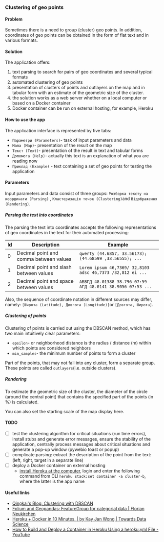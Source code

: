 ### Clustering of geo points

#### Problem

Sometimes there is a need to group (cluster) geo points. In addition, coordinates of geo points can be obtained in the form of flat text and in various formats.

#### Solution

The application offers:

1. text parsing to search for pairs of geo coordinates and several typical formats
2. automated clustering of geo points
3. presentation of clusters of points and outlayers on the map and in tabular form with an estimate of the geometric size of the cluster.
4. the solution works as a web server whether on a local computer or based on a Docker container
5. Docker container can be run on external hosting, for example, Heroku

#### How to use the app

The application interface is represented by five tabs:

- `Параметри (Parameters)`- task of input parameters and data
- `Мапа (Map)`- presentation of the result on the map
- `Текст (Text)`- presentation of the result in text and tabular forms
- `Допомога (Help)`- actually this text is an explanation of what you are reading now
- `Приклад (Example)` - text containing a set of geo points for testing the application

#### Parameters

Input parameters and data consist of three groups: `Розборка тексту на координати (Parsing)` , `Кластеризація точок (Clustering)`and `Відображення (Rendering)`.

##### Parsing the text into coordinates

The parsing the text into coordinates accepts the following representations of geo coordinates in the text for their automated processing:

| Id   | Description                            | Example                                                     |
| ---- | -------------------------------------- | ----------------------------------------------------------- |
| 0    | Decimal point and comma between values | `qwerty (44.6857, 33.56173); (44.68599 ,33.56555); ...`     |
| 1    | Decimal point and slash between values | `Lorem ipsum 46,7369/ 32,8103 adsc 46,7373 /32,812 ei ...`  |
| 2    | Decimal point and space between values | `АБВГД 48.01388 38.796 07:59 АГД 48.0141 38.9056 07:53 ...` |

Also, the sequence of coordinate notation in different sources may differ, namely: `[Широта (Latitude), Довгота (Longitude)]`or `[Довгота, Широта]`.

##### Clustering of points

Clustering of points is carried out using the DBSCAN method, which has two main intuitively clear parameters:

- `epsilon`- or neighborhood distance is the radius / distance (m) within which points are considered neighbors
- `min_samples`- the minimum number of points to form a cluster

Part of the points, that may not fall into any cluster, form a separate group. These points are called `outlayers`(i.e. outside clusters).

##### Rendering

To estimate the geometric size of the cluster, the diameter of the circle (around the central point) that contains the specified part of the points (in %) is calculated.

You can also set the starting scale of the map display here.

#### TODO

- [ ] test the clustering algorithm for critical situations (run time errors), install stubs and generate error messages, ensure the stability of the application, centrally process messages about critical situations and generate a pop-up window (pywebio toast or popup)
- [ ] complicate parsing: extract the description of the point from the text: (left, right, target in a separate line)
- [ ] deploy a Docker container on external hosting
  - [install Heroku at the computer](https://devcenter.heroku.com/articles/heroku-cli#install-the-heroku-cli), login and enter the following command from CLI `heroku stack:set container -a cluster-b`, where the latter is the app name


#### Useful links

- [Qingkai's Blog: Clustering with DBSCAN](http://qingkaikong.blogspot.com/2016/08/clustering-with-dbscan.html)
- [Folium and Geopandas: FeatureGroup for categorial data | Florian Neukirchen](https://www.riannek.de/2022/folium-featuregroup-categorial-data/)
- [Heroku + Docker in 10 Minutes. | by Kay Jan Wong | Towards Data Science](https://towardsdatascience.com/heroku-docker-in-10-minutes-f4329c4fd72f)
- [How to Build and Deploy a Container in Heroku Using a heroku.yml File - YouTube](https://www.youtube.com/watch?v=Z9SJTEC0wEs)